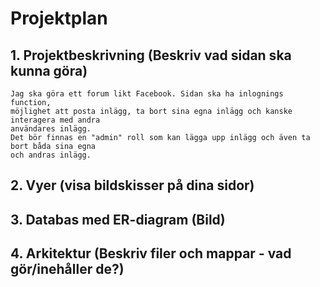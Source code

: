 # Projektplan

## 1. Projektbeskrivning (Beskriv vad sidan ska kunna göra)
    Jag ska göra ett forum likt Facebook. Sidan ska ha inlognings function, 
    möjlighet att posta inlägg, ta bort sina egna inlägg och kanske interagera med andra
    användares inlägg.
    Det bör finnas en "admin" roll som kan lägga upp inlägg och även ta bort båda sina egna
    och andras inlägg.

## 2. Vyer (visa bildskisser på dina sidor)


## 3. Databas med ER-diagram (Bild)


## 4. Arkitektur (Beskriv filer och mappar - vad gör/inehåller de?)



